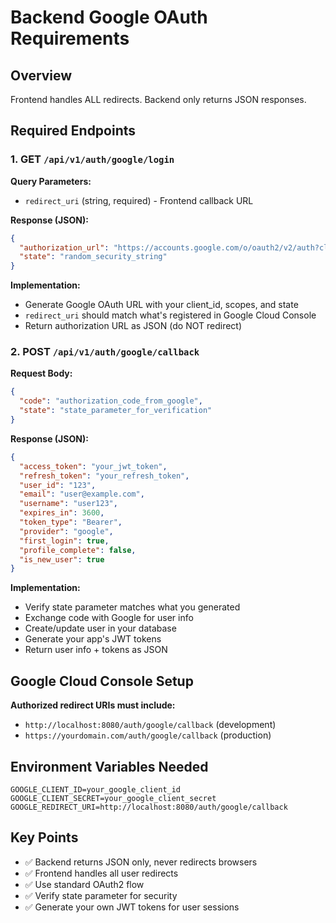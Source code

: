 # Backend Google OAuth Requirements

## Overview
Frontend handles ALL redirects. Backend only returns JSON responses.

## Required Endpoints

### 1. GET `/api/v1/auth/google/login`

**Query Parameters:**
- `redirect_uri` (string, required) - Frontend callback URL

**Response (JSON):**
```json
{
  "authorization_url": "https://accounts.google.com/o/oauth2/v2/auth?client_id=...&redirect_uri=...&response_type=code&scope=...&state=...",
  "state": "random_security_string"
}
```

**Implementation:**
- Generate Google OAuth URL with your client_id, scopes, and state
- `redirect_uri` should match what's registered in Google Cloud Console
- Return authorization URL as JSON (do NOT redirect)

### 2. POST `/api/v1/auth/google/callback`

**Request Body:**
```json
{
  "code": "authorization_code_from_google",
  "state": "state_parameter_for_verification"
}
```

**Response (JSON):**
```json
{
  "access_token": "your_jwt_token",
  "refresh_token": "your_refresh_token",
  "user_id": "123",
  "email": "user@example.com", 
  "username": "user123",
  "expires_in": 3600,
  "token_type": "Bearer",
  "provider": "google",
  "first_login": true,
  "profile_complete": false,
  "is_new_user": true
}
```

**Implementation:**
- Verify state parameter matches what you generated
- Exchange code with Google for user info
- Create/update user in your database
- Generate your app's JWT tokens
- Return user info + tokens as JSON

## Google Cloud Console Setup

**Authorized redirect URIs must include:**
- `http://localhost:8080/auth/google/callback` (development)
- `https://yourdomain.com/auth/google/callback` (production)

## Environment Variables Needed
```
GOOGLE_CLIENT_ID=your_google_client_id
GOOGLE_CLIENT_SECRET=your_google_client_secret
GOOGLE_REDIRECT_URI=http://localhost:8080/auth/google/callback
```

## Key Points
- ✅ Backend returns JSON only, never redirects browsers
- ✅ Frontend handles all user redirects  
- ✅ Use standard OAuth2 flow
- ✅ Verify state parameter for security
- ✅ Generate your own JWT tokens for user sessions 
